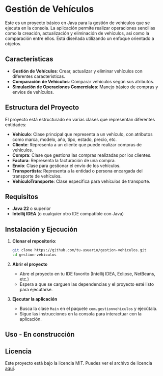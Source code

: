 # Gestión de Vehículos

Este es un proyecto básico en Java para la gestión de vehículos que se ejecuta en la consola. La aplicación permite realizar operaciones sencillas como la creación, actualización y eliminación de vehículos, así como la comparación entre ellos. Está diseñada utilizando un enfoque orientado a objetos.

## Características

- **Gestión de Vehículos**: Crear, actualizar y eliminar vehículos con diferentes características.
- **Comparación de Vehículos**: Comparar vehículos según sus atributos.
- **Simulación de Operaciones Comerciales**: Manejo básico de compras y envíos de vehículos.

## Estructura del Proyecto

El proyecto está estructurado en varias clases que representan diferentes entidades:

- **Vehículo**: Clase principal que representa a un vehículo, con atributos como marca, modelo, año, tipo, estado, precio, etc.
- **Cliente**: Representa a un cliente que puede realizar compras de vehículos.
- **Compra**: Clase que gestiona las compras realizadas por los clientes.
- **Factura**: Representa la facturación de una compra.
- **Envío**: Clase para gestionar el envío de los vehículos.
- **Transportista**: Representa a la entidad o persona encargada del transporte de vehículos.
- **VehículoTransporte**: Clase específica para vehículos de transporte.

## Requisitos

- **Java 22** o superior
- **Intellij IDEA** (o cualquier otro IDE compatible con Java)

## Instalación y Ejecución

1. **Clonar el repositorio**:
   ```bash
   git clone https://github.com/tu-usuario/gestion-vehiculos.git
   cd gestion-vehiculos
    ```
   
2. **Abrir el proyecto**
    - Abre el proyecto en tu IDE favorito (Intellij IDEA, Eclipse, NetBeans, etc.)
    - Espera a que se carguen las dependencias y el proyecto esté listo para ejecutarse.

3. **Ejecutar la aplicación**
    - Busca la clase `Main` en el paquete `com.gestionvehiculos` y ejecútala.
    - Sigue las instrucciones en la consola para interactuar con la aplicación.

## Uso - En construcción

## Licencia

Este proyecto está bajo la licencia MIT. Puedes ver el archivo de licencia [aquí](LICENSE).



    